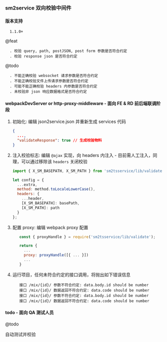 ### sm2service 双向校验中间件

#### 版本支持

```
  1.1.0+
```

@feat

```
  . 校验 query, path, postJSON, post form 参数是否符合约定
  . 校验 response json 是否符合约定
```

@todo

```
  . 不能正确校验 websocket 请求参数是否符合约定
  . 不能正确校验文件上传请求参数是否符合约定
  . 可能不能正确校验 headers 内参数是否符合约定
  . 未校验非 json 响应数据格式是否符合约定
```

#### webpackDevServer or http-proxy-middleware - 面向 FE & RD 前后端联调阶段

1. 初始化: 编辑 json2service.json 并重新生成 services 代码

   ```json
   {
     ...,
     "validateResponse": true // 生成校验物料
   }
   ```

1. 注入校验标志: 编辑 `@ajax` 实现，向 headers 内注入 - 目前需人工注入，同理，可以通过移除该 `headers` 关闭校验

   ```js
   import { X_SM_BASEPATH, X_SM_PATH } from 'sm2tsservice/lib/validate';

   let config = {
     ...extra,
     method: method.toLocaleLowerCase(),
     headers: {
       ...header,
       [X_SM_BASEPATH]: basePath,
       [X_SM_PATH]: path
     }
   };
   ```

1. 配置 proxy: 编辑 webpack proxy 配置

   ```js
      const { proxyHandle } = require('sm2tsservice/lib/validate');

      return {
        ...
        proxy: proxyHandle([{ ... }])
        ...
      }
   ```

1. 运行项目，任何未符合约定的接口调用，将抛出如下错误信息

   ```
      接口 /mix/{id}/ 参数不符合约定: data.body.id should be number
      接口 /mix/{id}/ 数据返回不符合约定: data.code should be number
      接口 /mix/{id}/ 参数不符合约定: data.body.id should be number
      接口 /mix/{id}/ 数据返回不符合约定: data.code should be number
   ```

#### todo - 面向 QA 测试人员

@todo

自动测试并校验
